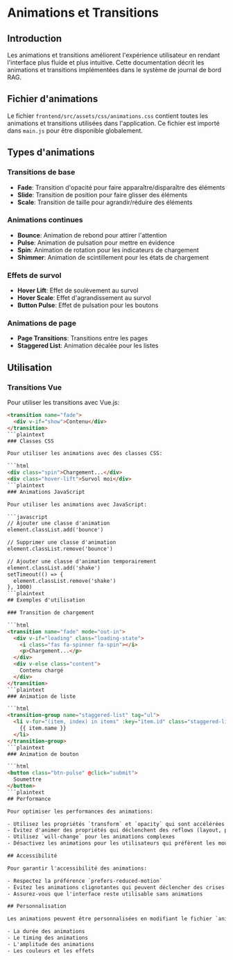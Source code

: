 # Animations et Transitions

## Introduction

Les animations et transitions améliorent l'expérience utilisateur en rendant l'interface plus fluide et plus intuitive. Cette documentation décrit les animations et transitions implémentées dans le système de journal de bord RAG.

## Fichier d'animations

Le fichier `frontend/src/assets/css/animations.css` contient toutes les animations et transitions utilisées dans l'application. Ce fichier est importé dans `main.js` pour être disponible globalement.

## Types d'animations

### Transitions de base

- **Fade**: Transition d'opacité pour faire apparaître/disparaître des éléments
- **Slide**: Transition de position pour faire glisser des éléments
- **Scale**: Transition de taille pour agrandir/réduire des éléments

### Animations continues

- **Bounce**: Animation de rebond pour attirer l'attention
- **Pulse**: Animation de pulsation pour mettre en évidence
- **Spin**: Animation de rotation pour les indicateurs de chargement
- **Shimmer**: Animation de scintillement pour les états de chargement

### Effets de survol

- **Hover Lift**: Effet de soulèvement au survol
- **Hover Scale**: Effet d'agrandissement au survol
- **Button Pulse**: Effet de pulsation pour les boutons

### Animations de page

- **Page Transitions**: Transitions entre les pages
- **Staggered List**: Animation décalée pour les listes

## Utilisation

### Transitions Vue

Pour utiliser les transitions avec Vue.js:

```html
<transition name="fade">
  <div v-if="show">Contenu</div>
</transition>
```plaintext
### Classes CSS

Pour utiliser les animations avec des classes CSS:

```html
<div class="spin">Chargement...</div>
<div class="hover-lift">Survol moi</div>
```plaintext
### Animations JavaScript

Pour utiliser les animations avec JavaScript:

```javascript
// Ajouter une classe d'animation
element.classList.add('bounce')

// Supprimer une classe d'animation
element.classList.remove('bounce')

// Ajouter une classe d'animation temporairement
element.classList.add('shake')
setTimeout(() => {
  element.classList.remove('shake')
}, 1000)
```plaintext
## Exemples d'utilisation

### Transition de chargement

```html
<transition name="fade" mode="out-in">
  <div v-if="loading" class="loading-state">
    <i class="fas fa-spinner fa-spin"></i>
    <p>Chargement...</p>
  </div>
  <div v-else class="content">
    Contenu chargé
  </div>
</transition>
```plaintext
### Animation de liste

```html
<transition-group name="staggered-list" tag="ul">
  <li v-for="(item, index) in items" :key="item.id" class="staggered-list-item" :style="{ '--i': index }">
    {{ item.name }}
  </li>
</transition-group>
```plaintext
### Animation de bouton

```html
<button class="btn-pulse" @click="submit">
  Soumettre
</button>
```plaintext
## Performance

Pour optimiser les performances des animations:

- Utilisez les propriétés `transform` et `opacity` qui sont accélérées par le GPU
- Évitez d'animer des propriétés qui déclenchent des reflows (layout, paint)
- Utilisez `will-change` pour les animations complexes
- Désactivez les animations pour les utilisateurs qui préfèrent les mouvements réduits

## Accessibilité

Pour garantir l'accessibilité des animations:

- Respectez la préférence `prefers-reduced-motion`
- Évitez les animations clignotantes qui peuvent déclencher des crises d'épilepsie
- Assurez-vous que l'interface reste utilisable sans animations

## Personnalisation

Les animations peuvent être personnalisées en modifiant le fichier `animations.css`. Vous pouvez ajuster:

- La durée des animations
- Le timing des animations
- L'amplitude des animations
- Les couleurs et les effets
